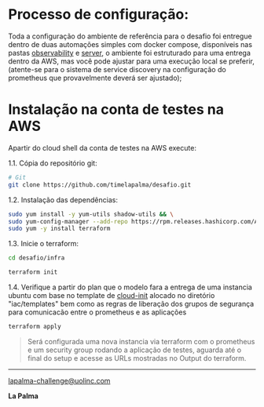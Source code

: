 # Processo de configuração:

Toda a configuração do ambiente de referência para o desafio foi entregue dentro de duas automações simples com docker compose, disponíveis nas pastas [observability](https://github.com/timelapalma/desafio/tree/main/observability) e [server](https://github.com/timelapalma/desafio/tree/main/server), o ambiente foi estruturado para uma entrega dentro da AWS, mas você pode ajustar para uma execução local se preferir, (atente-se para o sistema de service discovery na configuração do prometheus que provavelmente deverá ser ajustado);

# Instalação na conta de testes na AWS

Apartir do cloud shell da conta de testes na AWS execute:

1.1. Cópia do repositório git:
```sh
# Git
git clone https://github.com/timelapalma/desafio.git
```

1.2. Instalação das dependências:
```sh
sudo yum install -y yum-utils shadow-utils && \
sudo yum-config-manager --add-repo https://rpm.releases.hashicorp.com/AmazonLinux/hashicorp.repo && \
sudo yum -y install terraform
```

1.3. Inicie o terraform:

```sh
cd desafio/infra

terraform init
```

1.4. Verifique a partir do plan que o modelo fara a entrega de uma instancia ubuntu com base no template de [cloud-init](https://cloudinit.readthedocs.io/en/latest/) alocado no diretório "iac/templates" bem como as regras de liberação dos grupos de segurança para comunicacão entre o prometheus e as aplicações

```sh
terraform apply
```

> Será configurada uma nova instancia via terraform com o prometheus e um security group rodando a aplicação de testes, aguarda até o final do setup e acesse as URLs mostradas no Output do terraform.

---

lapalma-challenge@uolinc.com

**La Palma**